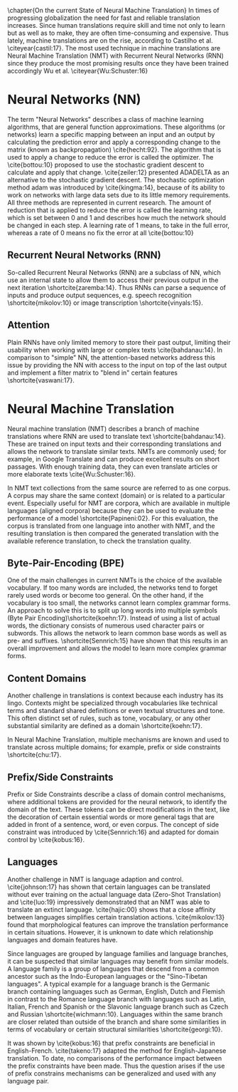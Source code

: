 \chapter{On the current State of Neural Machine Translation}
In times of progressing globalization the need for fast and reliable translation increases.
Since human translations require skill and time not only to learn but as well as to make, they are often time-consuming and expensive.
Thus lately, machine translations are on the rise, according to Castilho et al. \citeyear{castil:17}.
The most used technique in machine translations are Neural Machine Translation (NMT) with Recurrent Neural Networks (RNN) since they produce the most promising results once they have been trained accordingly Wu et al. \citeyear{Wu:Schuster:16}

# Neural Networks (NN)
The term "Neural Networks" describes a class of machine learning algorithms, that are general function approximations.
These algorithms (or networks) learn a specific mapping between an input and an output by calculating the prediction error and apply a corresponding change to the matrix (known as backpropagation) \cite{hecht:92}. 
The algorithm that is used to apply a change to reduce the error is called the optimizer.
The \cite{bottou:10} proposed to use the stochastic gradient descent to calculate and apply that change.
\cite{zeiler:12} presented ADADELTA as an alternative to the stochastic gradient descent.
The stochastic optimization method adam was introduced by \cite{kingma:14}, because of its ability to work on networks with large data sets due to its little memory requirements.
All three methods are represented in current research.
The amount of reduction that is applied to reduce the error is called the learning rate, which is set between 0 and 1 and describes how much the network should be changed in each step.
A learning rate of 1 means, to take in the full error, whereas a rate of 0 means no fix the error at all \cite{bottou:10}

##  Recurrent Neural Networks (RNN)
So-called Recurrent Neural Networks (RNN) are a subclass of NN, which use an internal state to allow them to access their previous output in the next iteration \shortcite{zaremba:14}. Thus RNNs can parse a sequence of inputs and produce output sequences, e.g. speech recognition \shortcite{mikolov:10} or image transcription \shortcite{vinyals:15}.

## Attention
Plain RNNs have only limited memory to store their past output, limiting their usability when working with large or complex texts \cite{bahdanau:14}.
In comparison to "simple" NN, the attention-based networks address this issue by providing the NN with access to the input on top of the last output and implement a filter matrix to "blend in" certain features \shortcite{vaswani:17}.

# Neural Machine Translation
Neural machine translation (NMT) describes a branch of machine translations where RNN are used to translate text \shortcite{bahdanau:14}.
These are trained on input texts and their corresponding translations and allows the network to translate similar texts.
NMTs are commonly used; for example, in Google Translate and can produce excellent results on short passages.
With enough training data, they can even translate articles or more elaborate texts \cite{Wu:Schuster:16}.

In NMT text collections from the same source are referred to as one corpus.
A corpus may share the same context (domain) or is related to a particular event.
Especially useful for NMT are corpora, which are available in multiple languages (aligned corpora) because they can be used to evaluate the performance of a model \shortcite{Papineni:02}.  For this evaluation, the corpus is translated from one language into another with NMT, and the resulting translation is then compared the generated translation with the available reference translation, to check the translation quality.


## Byte-Pair-Encoding (BPE)
One of the main challenges in current NMTs is the choice of the available vocabulary.
If too many words are included, the networks tend to forget rarely used words or become too general.
On the other hand, if the vocabulary is too small, the networks cannot learn complex grammar forms.
An approach to solve this is to split up long words into multiple symbols (Byte Pair Encoding)\shortcite{koehn:17}.
Instead of using a list of actual words, the dictionary consists of numerous used character pairs or subwords.
This allows the network to learn common base words as well as pre- and suffixes.
\shortcite{Sennrich:15} have shown that this results in an overall improvement and allows the model to learn more complex grammar forms.


## Content Domains
Another challenge in translations is context because each industry has its lingo.
Contexts might be specialized through vocabularies like technical terms and standard shared definitions or even textual structures and tone.
This often distinct set of rules, such as tone, vocabulary, or any other substantial similarity are defined as a domain \shortcite{koehn:17}.

In Neural Machine Translation, multiple mechanisms are known and used to translate across multiple domains; for example, prefix or side constraints \shortcite{chu:17}.

## Prefix/Side Constraints
Prefix or Side Constraints describe a class of domain control mechanisms, where additional tokens are provided for the neural network, to identify the domain of the text.
These tokens can be direct modifications in the text, like the decoration of certain essential words or more general tags that are added in front of a sentence, word, or even corpus.
The concept of side constraint was introduced by \cite{Sennrich:16} and adapted for domain control by \cite{kobus:16}.

## Languages
Another challenge in NMT is language adaption and control.
\cite{johnson:17} has shown that certain languages can be translated without ever training on the actual language data (Zero-Shot Translation) and \cite{luo:19} impressively demonstrated that an NMT was able to translate an extinct language.
\cite{hajic:00} shows that a close affinity between languages simplifies certain translation actions.
\cite{mikolov:13} found that morphological features can improve the translation performance in certain situations.
However, it is unknown to date which relationship languages and domain features have.

Since languages are grouped by language families and language branches, it can be suspected that similar languages may benefit from similar models.  
A language family is a group of languages that descend from a common ancestor such as the Indo-European languages or the "Sino-Tibetan languages".
A typical example for a language branch is the Germanic branch containing languages such as German, English, Dutch and Flemish in contrast to the Romance language branch with languages such as Latin, Italian, French and Spanish or the Slavonic language branch such as  Czech and Russian \shortcite{wichmann:10}. Languages within the same branch are closer related than outside of the branch and share some similarities in terms of vocabulary or certain structural similarities \shortcite{georgi:10}.

It was shown by \cite{kobus:16} that prefix constraints are beneficial in English-French.
\cite{takeno:17} adapted the method for English-Japanese translation.
To date, no comparisons of the performance impact between the prefix constraints have been made.
Thus the question arises if the use of prefix constrains mechanisms can be generalized and used with any language pair.
